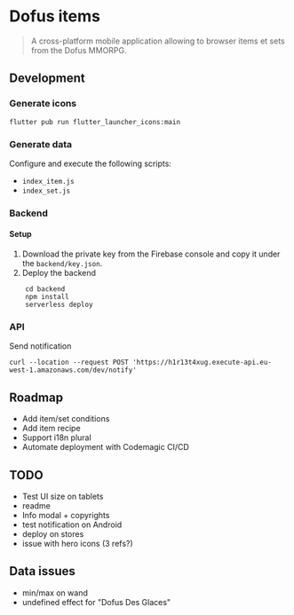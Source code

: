 # Dofus items
> A cross-platform mobile application allowing to browser items et sets from the Dofus MMORPG.

## Development

### Generate icons
```
flutter pub run flutter_launcher_icons:main
```

### Generate data
Configure and execute the following scripts:
* `index_item.js`
* `index_set.js`

### Backend

#### Setup
1. Download the private key from the Firebase console and copy it under the `backend/key.json`.
2. Deploy the backend
```
    cd backend
    npm install
    serverless deploy
```

### API
Send notification
```
curl --location --request POST 'https://h1r13t4xug.execute-api.eu-west-1.amazonaws.com/dev/notify'
```

## Roadmap
- Add item/set conditions
- Add item recipe
- Support i18n plural
- Automate deployment with Codemagic CI/CD

## TODO
- Test UI size on tablets
- readme
- Info modal + copyrights
- test notification on Android
- deploy on stores
- issue with hero icons (3 refs?)

## Data issues
- min/max on wand
- undefined effect for "Dofus Des Glaces"